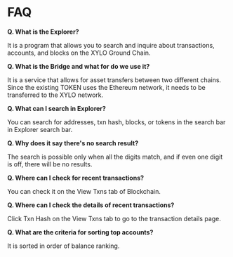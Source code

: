 # FAQ

**Q. What is the Explorer?**&#x20;

It is a program that allows you to search and inquire about transactions, accounts, and blocks on the XYLO Ground Chain.

**Q. What is the Bridge and what for do we use it?**&#x20;

It is a service that allows for asset transfers between two different chains. Since the existing TOKEN uses the Ethereum network, it needs to be transferred to the XYLO network.

**Q. What can I search in Explorer?**&#x20;

You can search for addresses, txn hash, blocks, or tokens in the search bar in Explorer search bar.

**Q. Why does it say there's no search result?**&#x20;

The search is possible only when all the digits match, and if even one digit is off, there will be no results.

**Q. Where can I check for recent transactions?**&#x20;

You can check it on the View Txns tab of Blockchain.

**Q. Where can I check the details of recent transactions?**&#x20;

Click Txn Hash on the View Txns tab to go to the transaction details page.

**Q. What are the criteria for sorting top accounts?**&#x20;

It is sorted in order of balance ranking.
